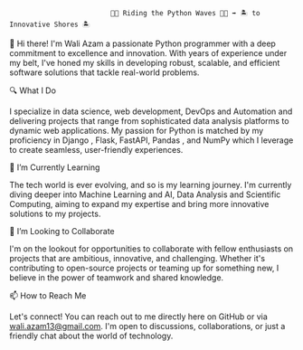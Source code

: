 
                             🌊🐍 Riding the Python Waves 🌊🐍 ➡️ 🏝️ to Innovative Shores 🏝️



👋 Hi there! I'm Wali Azam a passionate Python programmer with a deep commitment to excellence and innovation. With years of experience under my belt, I've honed my skills in developing robust, scalable, and efficient software solutions that tackle real-world problems.

🔍 What I Do

I specialize in data science, web development, DevOps and Automation and delivering projects that range from sophisticated data analysis platforms to dynamic web applications. My passion for Python is matched by my proficiency in Django , Flask, FastAPI, Pandas , and NumPy which I leverage to create seamless, user-friendly experiences.

🌱 I’m Currently Learning

The tech world is ever evolving, and so is my learning journey. I'm currently diving deeper into Machine Learning and AI, Data Analysis and Scientific Computing, aiming to expand my expertise and bring more innovative solutions to my projects.

💞️ I’m Looking to Collaborate

I'm on the lookout for opportunities to collaborate with fellow enthusiasts on projects that are ambitious, innovative, and challenging. Whether it's contributing to open-source projects or teaming up for something new, I believe in the power of teamwork and shared knowledge.

📫 How to Reach Me

Let's connect! You can reach out to me directly here on GitHub or via wali.azam13@gmail.com. I'm open to discussions, collaborations, or just a friendly chat about the world of technology.
